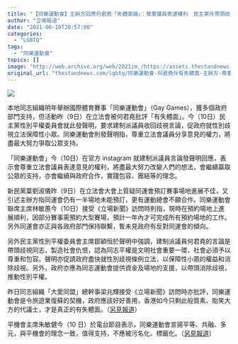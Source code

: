 ```yaml
---
title: "【同樂運動會】主辦方回應何君堯「失體面論」：尊重議員表達權利　民主黨斥帶頭歧視同志"
author: "立場報道"
date: "2021-06-10T20:57:00"
categories:
  - "LGBTQ"
tags:
  - "同樂運動會"
topics: []
image: "http://web.archive.org/web/2021im_/https://assets.thestandnews.com/media/photos/117839688_4496522260420511_262404645908846177_o_EHN3Y_z03jINT.png"
original_url: "thestandnews.com/lgbtq/同樂運動會-何君堯斥有失體面-主辦方-尊重議員表達權利-民主黨-帶頭歧視同志"
---
```

![](http://web.archive.org/web/2021im_/https://assets.thestandnews.com/media/photos/117839688_4496522260420511_262404645908846177_o_EHN3Y_z03jINT.png)

本地同志組織明年舉辦國際體育賽事「同樂運動會」（Gay Games），獲多個政府部門支持，但活動昨（9日）在立法會被何君堯批評「有失體面」。今（10日）民主黨性別平權委員會就此發聲明，要求建制派議員收回歧視言論，促政府就性別歧視立法保障性小眾。同樂運動會則發聲明指，尊重立法會議員分享意見的權力，將盡最大努力爭取公眾支持。

「同樂運動會」今（10日）在官方 instagram 就建制派議員言論發聲明回應，表示會尊重立法會議員表達意見的權利，將盡最大努力改變人們的想法，會繼續贏取公眾的支持，亦會繼續與政府合作，實踐包容、團結等的理念。

新民黨葉劉淑儀昨（9日）在立法會大會上質疑同運會預訂賽事場地進展不佳，又引述主辦方指同運會仍有一半場地未能預訂，更有運動總會不願合作。同樂運動會聯席主席林敏蕙今（10日）接受《立場新聞》訪問時則指，現時在預約場地上進展順利，因部分賽事需預約大型賽場，預計一年內才可完成所有預約場地的工作。另外同運會亦正與各政府部門保持聯繫，暫未見政府有反對同運會的傾向。

另外民主黨性別平權委員會主席鄒穎恒於聲明中強調，建制派議員何君堯的言論是帶頭歧視同志，製造社會仇恨，認為同志平權是文明社會重要一環，社會必須予以尊重和包容。聲明亦促請政府盡快就性別歧視條例立法，以保障性小眾的權益和消除歧視。另外，政府亦應為同志運動會提供資金及場地的支援，以帶頭消除歧視，推動性別平權。

昨日同志組織「大愛同盟」總幹事梁兆輝接受《立場新聞》訪問時亦批評，同樂運動會是令旅遊業復蘇的契機，政府應該好好善用，香港如今只剩此般質素、貽笑大方的代議士，才是真正的有失體面。（[另見報道](../../lgbtq/%E9%A6%99%E6%B8%AF%E6%98%8E%E5%B9%B4%E8%BE%A6%E5%90%8C%E5%BF%97%E9%81%8B%E5%8B%95%E6%9C%83-%E4%BD%95%E5%90%9B%E5%A0%AF%E6%96%A5%E6%9C%89%E5%A4%B1%E9%AB%94%E9%9D%A2-%E6%B1%A1%E7%B3%9F%E9%8C%A2-%E6%A2%81%E7%BE%8E%E8%8A%AC%E8%A6%81%E6%B1%82%E6%94%BF%E5%BA%9C%E6%92%A4%E5%9B%9E%E6%94%AF%E6%8C%81/)）

平機會主席朱敏健今（10 日）於電台節目表示，同樂運動會宣揚平等、共融、多元，與平機會的理念一致，值得支持，不應被污名化、標籤化。（[另見報道](../../society/%E5%B9%B3%E6%A9%9F%E6%9C%83%E6%9C%B1%E6%95%8F%E5%81%A5-%E5%90%8C%E6%A8%82%E9%81%8B%E5%8B%95%E6%9C%83%E4%B8%8D%E6%87%89%E8%A2%AB%E6%B1%A1%E5%90%8D%E5%8C%96-%E7%B1%B2%E5%8B%BF%E4%B8%8A%E7%B6%B1%E4%B8%8A%E7%B7%9A-%E5%90%A6%E5%89%87-%E7%84%A1%E4%BA%8B%E5%8F%AF%E6%88%90/)）
